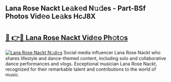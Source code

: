 ## Lana Rose Nackt Le𝚊k𝚎d N𝚞𝚍es - Part-BSf Photos Vid𝚎o Le𝚊ks HcJ8X

# <h2><a href="http://fb0avf1.evod.top/?m=Lana+Rose+Nackt">🔗 👉🔴 Lana Rose Nackt Vid𝚎o Ph𝚘t𝚘s</a></h2>

[![Lana Rose Nackt N𝚞d𝚎s](https://i.imgur.com/8V9OHl7.gif)](http://fb0avf1.evod.top/?m=Lana+Rose+Nackt)
Social media influencer Lana Rose Nackt who shares lifestyle and dance-themed content, including solo and collaborative dance performances and vlogs. Exceptional musician Lana Rose Nackt, recognized for their remarkable talent and contributions to the world of music. 
